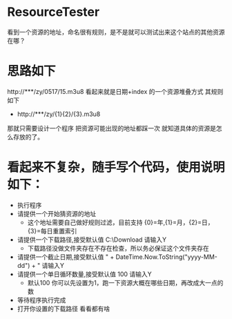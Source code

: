 # ResourceTester
看到一个资源的地址，命名很有规则，是不是就可以测试出来这个站点的其他资源在哪？

# 思路如下
http://***/zy/0517/15.m3u8 看起来就是日期+index 的一个资源堆叠方式
其规则如下
- http://***/zy/{1}{2}/{3}.m3u8

那就只需要设计一个程序  把资源可能出现的地址都踩一次 就知道具体的资源是怎么存放的了。

# 看起来不复杂，随手写个代码，使用说明如下：

- 执行程序
- 请提供一个开始猜资源的地址
  - 这个地址需要自己做好规则过滤，目前支持 {0}=年,{1}=月，{2}=日，{3}=每日重置索引
- 请提供一个下载路径,接受默认值 C:\Download 请输入Y
  - 下载路径没做文件夹存在不存在检查，所以务必保证这个文件夹存在
- 请提供一个截止日期,接受默认值 " + DateTime.Now.ToString("yyyy-MM-dd") + " 请输入Y
- 请提供一个单日循环数量,接受默认值 100 请输入Y
  - 默认100 你可以先设置为1，跑一下资源大概在哪些日期，再改成大一点的数
- 等待程序执行完成
- 打开你设置的下载路径 看看都有啥
